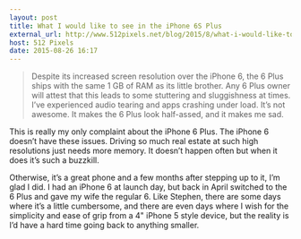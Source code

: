 ```yaml
---
layout: post
title: What I would like to see in the iPhone 6S Plus
external_url: http://www.512pixels.net/blog/2015/8/what-i-would-like-to-see-in-the-iphone-6s-plus
host: 512 Pixels
date: 2015-08-26 16:17
---
```


> Despite its increased screen resolution over the iPhone 6, the 6 Plus ships with the same 1 GB of RAM as its little brother. Any 6 Plus owner will attest that this leads to some stuttering and sluggishness at times. I’ve experienced audio tearing and apps crashing under load. It’s not awesome. It makes the 6 Plus look half-assed, and it makes me sad.

This is really my only complaint about the iPhone 6 Plus. The iPhone 6 doesn’t have these issues. Driving so much real estate at such high resolutions just needs more memory. It doesn’t happen often but when it does it’s such a buzzkill.

Otherwise, it’s a great phone and a few months after stepping up to it, I’m glad I did. I had an iPhone 6 at launch day, but back in April switched to the 6 Plus and gave my wife the regular 6\. Like Stephen, there are some days where it’s a little cumbersome, and there are even days where I wish for the simplicity and ease of grip from a 4" iPhone 5 style device, but the reality is I’d have a hard time going back to anything smaller.
